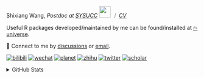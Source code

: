 
<p>Shixiang Wang, <em>Postdoc at <a href="https://sysucc.org.cn/">SYSUCC</a> <img src="https://media.giphy.com/media/WUlplcMpOCEmTGBtBW/giphy.gif" width="30">  ｜ <a href="https://shixiangwang.github.io/cv-shixiang/">CV</a>
</em></p>

Useful R packages developed/maintained by me can be found/installed at [r-universe](https://shixiangwang.r-universe.dev/).

💬 Connect to me by
[discussions](https://github.com/ShixiangWang/self-study/discussions) or [email](mailto:shixiang1994wang@gmail.com). 

[![bilibili](https://img.shields.io/badge/王诗翔-B站-yellow)](https://space.bilibili.com/11553374) [![wechat](https://img.shields.io/badge/王诗翔-微信公众号-important)](https://shixiangwang.github.io/home/logo/qrcode.jpg) [![planet](https://img.shields.io/badge/王诗翔-知识星球-blueviolet)](https://t.zsxq.com/rBqbIei)  [![zhihu](https://img.shields.io/badge/王诗翔-知乎-blue)](https://www.zhihu.com/people/shixiangwang) [![twitter](https://img.shields.io/badge/WangShxiang-twitter-ff69b4)](https://twitter.com/WangShxiang) [![scholar](https://img.shields.io/badge/ShixiangWang-Scholar-00ffff)](https://scholar.google.com/citations?user=FvNp0NkAAAAJ) 

<details>
 
<summary>GitHub Stats</summary>


<!--START_SECTION:waka-->
**🐱 My GitHub Data** 

> 📦 4.5 MB Used in GitHub's Storage 
 > 
> 🏆 24 Contributions in the Year 2024
 > 
> 🚫 Not Opted to Hire
 > 
> 📜 89 Public Repositories 
 > 
> 🔑 27 Private Repositories 
 > 
**I'm an Early 🐤** 

```text
🌞 Morning                2100 commits        ████░░░░░░░░░░░░░░░░░░░░░   16.07 % 
🌆 Daytime                5278 commits        ██████████░░░░░░░░░░░░░░░   40.39 % 
🌃 Evening                4827 commits        █████████░░░░░░░░░░░░░░░░   36.94 % 
🌙 Night                  861 commits         ██░░░░░░░░░░░░░░░░░░░░░░░   06.59 % 
```
📅 **I'm Most Productive on Wednesday** 

```text
Monday                   1974 commits        ████░░░░░░░░░░░░░░░░░░░░░   15.11 % 
Tuesday                  2252 commits        ████░░░░░░░░░░░░░░░░░░░░░   17.24 % 
Wednesday                2368 commits        █████░░░░░░░░░░░░░░░░░░░░   18.12 % 
Thursday                 2001 commits        ████░░░░░░░░░░░░░░░░░░░░░   15.31 % 
Friday                   2168 commits        ████░░░░░░░░░░░░░░░░░░░░░   16.59 % 
Saturday                 997 commits         ██░░░░░░░░░░░░░░░░░░░░░░░   07.63 % 
Sunday                   1306 commits        ██░░░░░░░░░░░░░░░░░░░░░░░   10.00 % 
```


**I Mostly Code in R** 

```text
R                        82 repos            █████████████░░░░░░░░░░░░   52.90 % 
Shell                    11 repos            ██░░░░░░░░░░░░░░░░░░░░░░░   07.10 % 
Jupyter Notebook         5 repos             █░░░░░░░░░░░░░░░░░░░░░░░░   03.23 % 
Rust                     4 repos             █░░░░░░░░░░░░░░░░░░░░░░░░   02.58 % 
TypeScript               1 repo              ░░░░░░░░░░░░░░░░░░░░░░░░░   00.65 % 
```




 Last Updated on 05/01/2024 18:47:10 UTC
<!--END_SECTION:waka-->

> These Readme stats are generated using github action [awesome-readme-stats](https://github.com/anmol098/waka-readme-stats)

-----

**NOTE: Top languages does not indicate my skill level or anything like that. It is just a metric of which languages have been hosted by me on GitHub based on the usage across repositories.**

</details>
